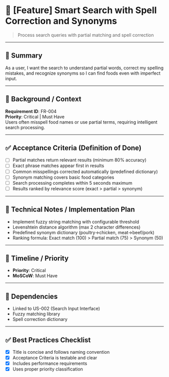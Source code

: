 # 🔖 [Feature] Smart Search with Spell Correction and Synonyms
> Process search queries with partial matching and spell correction

---

## 🎯 Summary
As a user, I want the search to understand partial words, correct my spelling mistakes, and recognize synonyms so I can find foods even with imperfect input.

---

## 🧩 Background / Context
**Requirement ID**: FR-004  
**Priority**: Critical | Must Have  
Users often misspell food names or use partial terms, requiring intelligent search processing.

---

## ✅ Acceptance Criteria (Definition of Done)
- [ ] Partial matches return relevant results (minimum 80% accuracy)
- [ ] Exact phrase matches appear first in results
- [ ] Common misspellings corrected automatically (predefined dictionary)
- [ ] Synonym matching covers basic food categories
- [ ] Search processing completes within 5 seconds maximum
- [ ] Results ranked by relevance score (exact > partial > synonym)

---

## 🧪 Technical Notes / Implementation Plan
- Implement fuzzy string matching with configurable threshold
- Levenshtein distance algorithm (max 2 character differences)
- Predefined synonym dictionary (poultry→chicken, meat→beef/pork)
- Ranking formula: Exact match (100) > Partial match (75) > Synonym (50)

---

## 📅 Timeline / Priority
- **Priority**: Critical
- **MoSCoW**: Must Have

---

## 🔗 Dependencies
- Linked to US-002 (Search Input Interface)
- Fuzzy matching library
- Spell correction dictionary

---

## ✅ Best Practices Checklist
- [x] Title is concise and follows naming convention  
- [x] Acceptance Criteria is testable and clear  
- [x] Includes performance requirements
- [x] Uses proper priority classification
